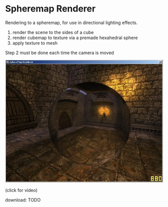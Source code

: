 # Spheremap Renderer

Rendering to a spheremap, for use in directional lighting effects.

1. render the scene to the sides of a cube
2. render cubemap to texture via a premade hexahedral sphere
3. apply texture to mesh

Step 2 must be done each time the camera is moved

[![screenshot](spheremap.webp)](https://www.youtube.com/watch?v=DN6aXR8f14o)

(click for video)

download: TODO
